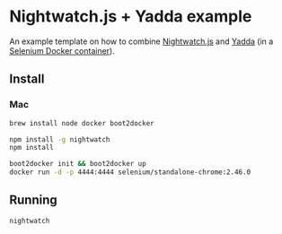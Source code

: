 # Nightwatch.js + Yadda example
An example template on how to combine [Nightwatch.js](http://nightwatchjs.org) and [Yadda](https://github.com/acuminous/yadda#yadda) (in a [Selenium Docker container](https://github.com/SeleniumHQ/docker-selenium#selenium-docker)).

## Install
### Mac

```sh
brew install node docker boot2docker

npm install -g nightwatch
npm install

boot2docker init && boot2docker up
docker run -d -p 4444:4444 selenium/standalone-chrome:2.46.0
```
## Running
```sh
nightwatch
```
